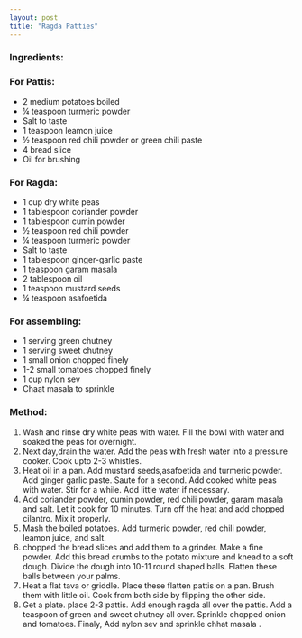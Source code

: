 ```yaml
---
layout: post
title: "Ragda Patties"
---
```




### Ingredients:

### For Pattis:
* 2 medium potatoes boiled
* ¼ teaspoon turmeric powder
* Salt to taste
* 1 teaspoon leamon juice
* ½ teaspoon red chili powder or green chili paste
* 4 bread slice
* Oil for brushing

### For Ragda:
* 1 cup dry white peas
* 1 tablespoon coriander powder
* 1 tablespoon cumin powder
* ½ teaspoon red chili powder
* ¼ teaspoon turmeric powder
* Salt to taste
* 1 tablespoon ginger-garlic paste
* 1 teaspoon garam masala
* 2 tablespoon oil
* 1 teaspoon mustard seeds
* ¼ teaspoon asafoetida

### For assembling:
* 1 serving green chutney
* 1 serving sweet chutney
* 1 small onion chopped finely
* 1-2 small tomatoes chopped finely
* 1 cup nylon sev
* Chaat masala to sprinkle


### Method:
1. Wash and rinse dry white peas with water. Fill the bowl with water and soaked the peas for overnight. 
2. Next day,drain the water. Add the peas with fresh water into a pressure cooker. Cook upto 2-3 whistles.
3. Heat oil in a pan. Add mustard seeds,asafoetida and turmeric powder. Add ginger garlic paste. Saute for a second. Add cooked white peas with water. Stir for a while. Add little water if necessary. 
4. Add coriander powder, cumin powder, red chili powder, garam masala and salt. Let it cook for 10 minutes. Turn off the heat and add chopped cilantro. Mix it properly. 
5. Mash the boiled potatoes. Add turmeric powder, red chili powder, leamon juice, and salt. 
6. chopped the bread slices and add them to a grinder. Make a fine powder. Add this bread crumbs to the potato mixture and knead to a soft dough. Divide the dough into 10-11 round shaped balls.  Flatten these balls between your palms. 
7. Heat a flat tava or griddle. Place these flatten pattis on a pan. Brush them with little oil. Cook from both side by flipping the other side. 
8. Get a plate. place 2-3 pattis. Add enough ragda all over the pattis. Add a teaspoon of green and sweet chutney all over. Sprinkle chopped onion and tomatoes. Finaly, Add nylon sev and sprinkle chhat masala .